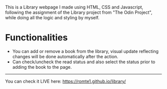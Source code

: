 This is a Library webpage I made using HTML, CSS and Javascript, following the assignment of the Library project from "The Odin Project", while doing all the logic and styling by myself.

# Functionalities

- You can add or remove a book from the library, visual update reflecting changes will be done automatically after the action.
- Can check/uncheck the read status and also select the status prior to adding the book to the page.



<hr>

You can check it LIVE here: https://romte1.github.io/library/